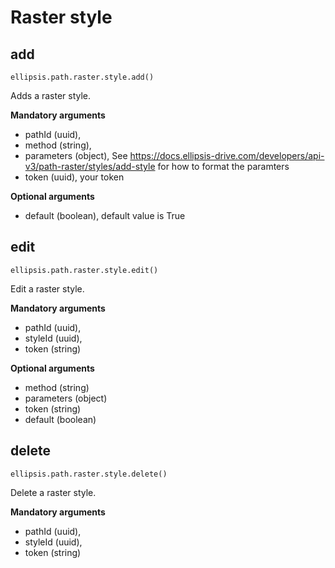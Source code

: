 # Raster style

## add

    ellipsis.path.raster.style.add()

Adds a raster style.

**Mandatory arguments**
- pathId (uuid),
- method (string),
- parameters (object), See https://docs.ellipsis-drive.com/developers/api-v3/path-raster/styles/add-style for how to format the paramters
- token (uuid), your token

**Optional arguments**

- default (boolean), default value is True

## edit

    ellipsis.path.raster.style.edit()

Edit a raster style.

**Mandatory arguments**
- pathId (uuid),
- styleId (uuid),
- token (string)

**Optional arguments**

- method (string)
- parameters (object)
- token (string)
- default (boolean)


## delete

    ellipsis.path.raster.style.delete()

Delete a raster style.

**Mandatory arguments**

- pathId (uuid),
- styleId (uuid), 
- token (string)

